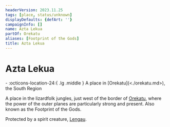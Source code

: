```yaml
---
headerVersion: 2023.11.25
tags: [place, status/unknown]
displayDefaults: {defArt: ''}
campaignInfo: []
name: Azta Lekua
partOf: Orekatu
aliases: [Footprint of the Gods]
title: Azta Lekua
---
```

# Azta Lekua
<div class="grid cards ext-narrow-margin ext-one-column" markdown>
-    :octicons-location-24:{ .lg .middle } A place in [Orekatu](<./orekatu.md>), the South Region  
</div>


A place in the lizardfolk jungles, just west of the border of [Orekatu](<./orekatu.md>), where the power of the outer planes are particularly strong and present. Also known as the Footprint of the Gods. 

Protected by a spirit creature, [Lengau](<../../people/other-nonhumans/lengau.md>).

